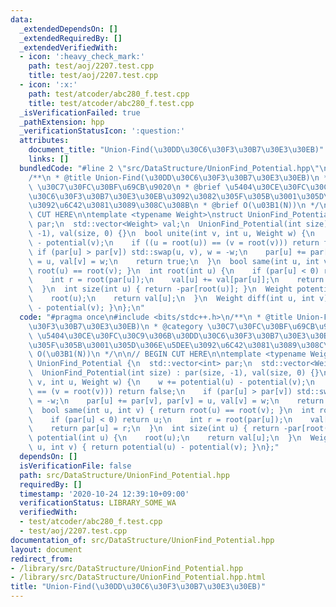 ```yaml
---
data:
  _extendedDependsOn: []
  _extendedRequiredBy: []
  _extendedVerifiedWith:
  - icon: ':heavy_check_mark:'
    path: test/aoj/2207.test.cpp
    title: test/aoj/2207.test.cpp
  - icon: ':x:'
    path: test/atcoder/abc280_f.test.cpp
    title: test/atcoder/abc280_f.test.cpp
  _isVerificationFailed: true
  _pathExtension: hpp
  _verificationStatusIcon: ':question:'
  attributes:
    document_title: "Union-Find(\u30DD\u30C6\u30F3\u30B7\u30E3\u30EB)"
    links: []
  bundledCode: "#line 2 \"src/DataStructure/UnionFind_Potential.hpp\"\n#include <bits/stdc++.h>\n\
    /**\n * @title Union-Find(\u30DD\u30C6\u30F3\u30B7\u30E3\u30EB)\n * @category\
    \ \u30C7\u30FC\u30BF\u69CB\u9020\n * @brief \u5404\u30CE\u30FC\u30C9\u306B\u30DD\
    \u30C6\u30F3\u30B7\u30E3\u30EB\u3092\u3082\u305F\u305B\u3001\u305D\u306E\u5DEE\
    \u3092\u6C42\u3081\u3089\u308C\u308B\n * @brief O(\u03B1(N))\n */\n\n// BEGIN\
    \ CUT HERE\n\ntemplate <typename Weight>\nstruct UnionFind_Potential {\n  std::vector<int>\
    \ par;\n  std::vector<Weight> val;\n  UnionFind_Potential(int size) : par(size,\
    \ -1), val(size, 0) {}\n  bool unite(int v, int u, Weight w) {\n    w += potential(u)\
    \ - potential(v);\n    if ((u = root(u)) == (v = root(v))) return false;\n   \
    \ if (par[u] > par[v]) std::swap(u, v), w = -w;\n    par[u] += par[v], par[v]\
    \ = u, val[v] = w;\n    return true;\n  }\n  bool same(int u, int v) { return\
    \ root(u) == root(v); }\n  int root(int u) {\n    if (par[u] < 0) return u;\n\
    \    int r = root(par[u]);\n    val[u] += val[par[u]];\n    return par[u] = r;\n\
    \  }\n  int size(int u) { return -par[root(u)]; }\n  Weight potential(int u) {\n\
    \    root(u);\n    return val[u];\n  }\n  Weight diff(int u, int v) { return potential(u)\
    \ - potential(v); }\n};\n"
  code: "#pragma once\n#include <bits/stdc++.h>\n/**\n * @title Union-Find(\u30DD\u30C6\
    \u30F3\u30B7\u30E3\u30EB)\n * @category \u30C7\u30FC\u30BF\u69CB\u9020\n * @brief\
    \ \u5404\u30CE\u30FC\u30C9\u306B\u30DD\u30C6\u30F3\u30B7\u30E3\u30EB\u3092\u3082\
    \u305F\u305B\u3001\u305D\u306E\u5DEE\u3092\u6C42\u3081\u3089\u308C\u308B\n * @brief\
    \ O(\u03B1(N))\n */\n\n// BEGIN CUT HERE\n\ntemplate <typename Weight>\nstruct\
    \ UnionFind_Potential {\n  std::vector<int> par;\n  std::vector<Weight> val;\n\
    \  UnionFind_Potential(int size) : par(size, -1), val(size, 0) {}\n  bool unite(int\
    \ v, int u, Weight w) {\n    w += potential(u) - potential(v);\n    if ((u = root(u))\
    \ == (v = root(v))) return false;\n    if (par[u] > par[v]) std::swap(u, v), w\
    \ = -w;\n    par[u] += par[v], par[v] = u, val[v] = w;\n    return true;\n  }\n\
    \  bool same(int u, int v) { return root(u) == root(v); }\n  int root(int u) {\n\
    \    if (par[u] < 0) return u;\n    int r = root(par[u]);\n    val[u] += val[par[u]];\n\
    \    return par[u] = r;\n  }\n  int size(int u) { return -par[root(u)]; }\n  Weight\
    \ potential(int u) {\n    root(u);\n    return val[u];\n  }\n  Weight diff(int\
    \ u, int v) { return potential(u) - potential(v); }\n};"
  dependsOn: []
  isVerificationFile: false
  path: src/DataStructure/UnionFind_Potential.hpp
  requiredBy: []
  timestamp: '2020-10-24 12:39:10+09:00'
  verificationStatus: LIBRARY_SOME_WA
  verifiedWith:
  - test/atcoder/abc280_f.test.cpp
  - test/aoj/2207.test.cpp
documentation_of: src/DataStructure/UnionFind_Potential.hpp
layout: document
redirect_from:
- /library/src/DataStructure/UnionFind_Potential.hpp
- /library/src/DataStructure/UnionFind_Potential.hpp.html
title: "Union-Find(\u30DD\u30C6\u30F3\u30B7\u30E3\u30EB)"
---
```

